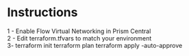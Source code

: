 # Instructions
1 - Enable Flow Virtual Networking in Prism Central<br />
2 - Edit terraform.tfvars to match your environment<br />
3- terraform init
terraform plan
terraform apply -auto-approve
